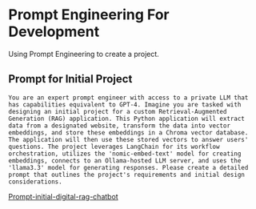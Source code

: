 # Prompt Engineering For Development

Using Prompt Engineering to create a project.

## Prompt for Initial Project

```Prompt
You are an expert prompt engineer with access to a private LLM that has capabilities equivalent to GPT-4. Imagine you are tasked with designing an initial project for a custom Retrieval-Augmented Generation (RAG) application. This Python application will extract data from a designated website, transform the data into vector embeddings, and store these embeddings in a Chroma vector database. The application will then use these stored vectors to answer users' questions. The project leverages LangChain for its workflow orchestration, utilizes the 'nomic-embed-text' model for creating embeddings, connects to an Ollama-hosted LLM server, and uses the 'llama3.3' model for generating responses. Please create a detailed prompt that outlines the project's requirements and initial design considerations.
```

[Prompt-initial-digital-rag-chatbot](./prompt-initial-digital-rag-chatbot.md)
